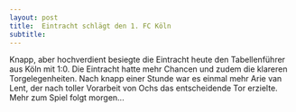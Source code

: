 ```yaml
---
layout: post
title:  Eintracht schlägt den 1. FC Köln
subtitle:  
---
```


Knapp, aber hochverdient besiegte die Eintracht heute den Tabellenführer aus Köln mit 1:0. Die Eintracht hatte mehr Chancen und zudem die klareren Torgelegenheiten. Nach knapp einer Stunde war es einmal mehr Arie van Lent, der nach toller Vorarbeit von Ochs das entscheidende Tor erzielte. Mehr zum Spiel folgt morgen...


